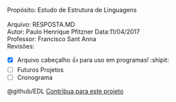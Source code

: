 Propósito: Estudo de Estrutura de Linguagens       </br>    
Arquivo: RESPOSTA.MD                               </br>
Autor: Paulo Henrique Pfitzner      Data:11/04/2017</br>
Professor: Francisco Sant Anna                     
Revisões:                                         

<!-- RESPOSTA.md -->

- [x] Arquivo cabeçalho :+1: para uso em programas! :shipit:
- [ ] Futuros Projetos
- [ ] Cronograma

@github/EDL
[Contribua para este projeto](/tarefa01/RESPOSTA.md)
